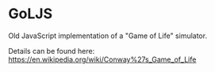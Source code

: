 # GoLJS
Old JavaScript implementation of a "Game of Life" simulator.

Details can be found here:
https://en.wikipedia.org/wiki/Conway%27s_Game_of_Life

